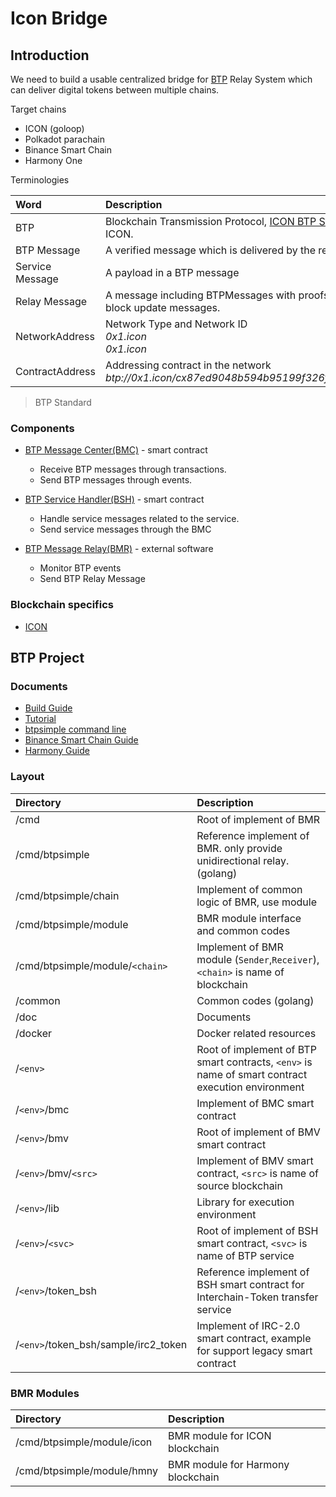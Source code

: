 # Icon Bridge

## Introduction

We need to build a usable centralized bridge for [BTP](doc/btp.md) Relay System which can deliver digital tokens between multiple chains.

Target chains

- ICON (goloop)
- Polkadot parachain
- Binance Smart Chain
- Harmony One

Terminologies

| Word            | Description                                                                                                                             |
| :-------------- | :-------------------------------------------------------------------------------------------------------------------------------------- |
| BTP             | Blockchain Transmission Protocol, [ICON BTP Standard](https://github.com/icon-project/IIPs/blob/master/IIPS/iip-25.md) defined by ICON. |
| BTP Message     | A verified message which is delivered by the relay                                                                                      |
| Service Message | A payload in a BTP message                                                                                                              |
| Relay Message   | A message including BTPMessages with proofs for that, and other block update messages.                                                  |
| NetworkAddress  | Network Type and Network ID <br/> _0x1.icon_ <br/> _0x1.icon_                                                                           |
| ContractAddress | Addressing contract in the network <br/> _btp://0x1.icon/cx87ed9048b594b95199f326fc76e76a9d33dd665b_                                    |

> BTP Standard

### Components

- [BTP Message Center(BMC)](doc/bmv.md) - smart contract

  - Receive BTP messages through transactions.
  - Send BTP messages through events.

- [BTP Service Handler(BSH)](doc/bsh.md) - smart contract

  - Handle service messages related to the service.
  - Send service messages through the BMC

- [BTP Message Relay(BMR)](doc/bmr.md) - external software
  - Monitor BTP events
  - Send BTP Relay Message

### Blockchain specifics

- [ICON](doc/icon.md)

## BTP Project

### Documents

- [Build Guide](doc/build.md)
- [Tutorial](doc/tutorial.md)
- [btpsimple command line](doc/btpsimple_cli.md)
- [Binance Smart Chain Guide](doc/bsc-guide.md)
- [Harmony Guide](doc/hmny-guide.md)

### Layout

| Directory                            | Description                                                                                       |
| :----------------------------------- | :------------------------------------------------------------------------------------------------ |
| /cmd                                 | Root of implement of BMR                                                                          |
| /cmd/btpsimple                       | Reference implement of BMR. only provide unidirectional relay. (golang)                           |
| /cmd/btpsimple/chain                 | Implement of common logic of BMR, use module                                                      |
| /cmd/btpsimple/module                | BMR module interface and common codes                                                             |
| /cmd/btpsimple/module/`<chain>`      | Implement of BMR module (`Sender`,`Receiver`), `<chain>` is name of blockchain                    |
| /common                              | Common codes (golang)                                                                             |
| /doc                                 | Documents                                                                                         |
| /docker                              | Docker related resources                                                                          |
| /`<env>`                             | Root of implement of BTP smart contracts, `<env>` is name of smart contract execution environment |
| /`<env>`/bmc                         | Implement of BMC smart contract                                                                   |
| /`<env>`/bmv                         | Root of implement of BMV smart contract                                                           |
| /`<env>`/bmv/`<src>`                 | Implement of BMV smart contract, `<src>` is name of source blockchain                             |
| /`<env>`/lib                         | Library for execution environment                                                                 |
| /`<env>`/`<svc>`                     | Root of implement of BSH smart contract, `<svc>` is name of BTP service                           |
| /`<env>`/token_bsh                   | Reference implement of BSH smart contract for Interchain-Token transfer service                   |
| /`<env>`/token_bsh/sample/irc2_token | Implement of IRC-2.0 smart contract, example for support legacy smart contract                    |

### BMR Modules

| Directory                  | Description                       |
| :------------------------- | :-------------------------------- |
| /cmd/btpsimple/module/icon | BMR module for ICON blockchain    |
| /cmd/btpsimple/module/hmny | BMR module for Harmony blockchain |
